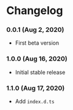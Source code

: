 # Changelog

### 0.0.1 (Aug 2, 2020)
- First beta version

### 1.0.0 (Aug 16, 2020)
- Initial stable release

### 1.1.0 (Aug 17, 2020)
- Add `index.d.ts`
